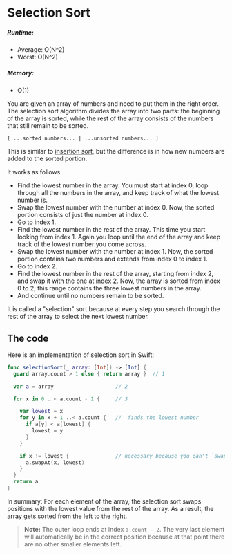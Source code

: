 # Selection Sort

##### Runtime:
- Average: O(N^2)
- Worst: O(N^2)

##### Memory:
- O(1)

You are given an array of numbers and need to put them in the right order. The selection sort algorithm divides the array into two parts: the beginning of the array is sorted, while the rest of the array consists of the numbers that still remain to be sorted.

	[ ...sorted numbers... | ...unsorted numbers... ]

This is similar to [insertion sort](../Insertion%20Sort/), but the difference is in how new numbers are added to the sorted portion.

It works as follows:

- Find the lowest number in the array. You must start at index 0, loop through all the numbers in the array, and keep track of what the lowest number is.
- Swap the lowest number with the number at index 0. Now, the sorted portion consists of just the number at index 0.
- Go to index 1.
- Find the lowest number in the rest of the array. This time you start looking from index 1. Again you loop until the end of the array and keep track of the lowest number you come across.
- Swap  the lowest number with the number at index 1. Now, the sorted portion contains two numbers and extends from index 0 to index 1.
- Go to index 2.
- Find the lowest number in the rest of the array, starting from index 2, and swap it with the one at index 2. Now, the array is sorted from index 0 to 2; this range contains the three lowest numbers in the array.
- And continue until no numbers remain to be sorted.

It is called a "selection" sort because at every step you search through the rest of the array to select the next lowest number.


## The code

Here is an implementation of selection sort in Swift:

```swift
func selectionSort(_ array: [Int]) -> [Int] {
  guard array.count > 1 else { return array }  // 1

  var a = array                    // 2

  for x in 0 ..< a.count - 1 {     // 3

    var lowest = x
    for y in x + 1 ..< a.count {   //  finds the lowest number
      if a[y] < a[lowest] {
        lowest = y
      }
    }

    if x != lowest {               // necessary because you can't `swap()` an element with itself
      a.swapAt(x, lowest)
    }
  }
  return a
}
```


In summary: For each element of the array, the selection sort swaps positions with the lowest value from the rest of the array. As a result, the array gets sorted from the left to the right. 

> **Note:** The outer loop ends at index `a.count - 2`. The very last element will automatically be in the correct position because at that point there are no other smaller elements left.
